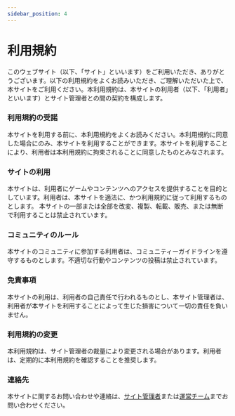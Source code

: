 ```yaml
---
sidebar_position: 4
---
```


# 利用規約

このウェブサイト（以下、「サイト」といいます）をご利用いただき、ありがとうございます。以下の利用規約をよくお読みいただき、ご理解いただいた上で、本サイトをご利用ください。本利用規約は、本サイトの利用者（以下、「利用者」といいます）とサイト管理者との間の契約を構成します。

### 利用規約の受諾
本サイトを利用する前に、本利用規約をよくお読みください。本利用規約に同意した場合にのみ、本サイトを利用することができます。本サイトを利用することにより、利用者は本利用規約に拘束されることに同意したものとみなされます。

### サイトの利用
本サイトは、利用者にゲームやコンテンツへのアクセスを提供することを目的としています。利用者は、本サイトを適法に、かつ利用規約に従って利用するものとします。
本サイトの一部または全部を改変、複製、転載、販売、または無断で利用することは禁止されています。

### コミュニティのルール
本サイトのコミュニティに参加する利用者は、コミュニティーガイドラインを遵守するものとします。不適切な行動やコンテンツの投稿は禁止されています。

### 免責事項
本サイトの利用は、利用者の自己責任で行われるものとし、本サイト管理者は、利用者が本サイトを利用することによって生じた損害について一切の責任を負いません。

### 利用規約の変更
本利用規約は、サイト管理者の裁量により変更される場合があります。利用者は、定期的に本利用規約を確認することを推奨します。

### 連絡先
本サイトに関するお問い合わせや連絡は、[サイト管理者](https://fun117.vercel.app/)または[運営チーム](https://github.com/selcold)までお問い合わせください。